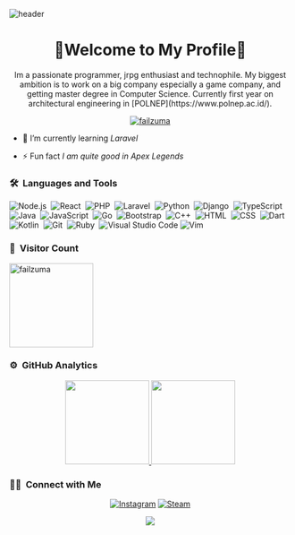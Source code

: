 ![header](https://capsule-render.vercel.app/api?type=waving&color=082c6c&height=220&section=header&text=Failzuma%20イルハム&fontSize=60&animation=fadeIn&fontAlignY=38&desc=%20Software%20and%20Web%20Developer&descAlignY=51&descAlign=62)
<h1 align="center">👋Welcome to My Profile👋</h1>

<p align="center">Im a passionate programmer, jrpg enthusiast and technophile. My biggest ambition is to work on a big company especially a game company, and getting master degree in Computer Science. Currently first year on architectural engineering in [POLNEP](https://www.polnep.ac.id/).</p>
<p align="center">
<a href="https://github.com/failzuma/github-profile-trophy">  <img src="https://github-profile-trophy.vercel.app/?username=failzuma&theme=onedark" alt="failzuma" title="failzuma"/> </a>
</p>

- 🌱 I’m currently learning *Laravel*

- ⚡ Fun fact *I am quite good in Apex Legends*

### 🛠 &nbsp;Languages and Tools

![Node.js](https://img.shields.io/badge/-Node.js-2a1d2e?style=flat&logo=node.js)&nbsp;
![React](https://img.shields.io/badge/ReactJS-2a1d2e?style=flat&logo=react)&nbsp;
![PHP](https://img.shields.io/badge/PHP-2a1d2e?style=flat&logo=php)&nbsp;
![Laravel](https://img.shields.io/badge/Laravel-2a1d2e?style=flat&logo=Laravel)&nbsp;
![Python](https://img.shields.io/badge/-Python-2a1d2e?style=flat&logo=python)&nbsp;
![Django](https://img.shields.io/badge/-Django-2a1d2e?style=flat&logo=Django)&nbsp;
![TypeScript](https://img.shields.io/badge/-TypeScript-2a1d2e?style=flat&logo=typescript)&nbsp;
![Java](https://img.shields.io/badge/-Java-2a1d2e?style=flat&logo=java)&nbsp;
![JavaScript](https://img.shields.io/badge/-JavaScript-2a1d2e?style=flat&logo=javascript)&nbsp;
![Go](https://img.shields.io/badge/Go-2a1d2e?style=flat&logo=Go)&nbsp;
![Bootstrap](https://img.shields.io/badge/-Bootstrap-2a1d2e?style=flat&logo=bootstrap&logoColor=563D7C)&nbsp;
![C++](https://img.shields.io/badge/-C++-2a1d2e?style=flat&logo=C%2B%2B&logoColor=326696)&nbsp;
![HTML](https://img.shields.io/badge/-HTML-2a1d2e?style=flat&logo=HTML5)&nbsp;
![CSS](https://img.shields.io/badge/-CSS-2a1d2e?style=flat&logo=CSS3&logoColor=1572B6)&nbsp;
![Dart](https://img.shields.io/badge/Dart-2a1d2e?style=flat&logo=Dart&logoColor=007ACC)&nbsp;
![Kotlin](https://img.shields.io/badge/Kotlin-2a1d2e?style=flat&logo=Kotlin)&nbsp;
![Git](https://img.shields.io/badge/-Git-2a1d2e?style=flat&logo=git)&nbsp;
![Ruby](https://img.shields.io/badge/-Ruby-2a1d2e?style=flat&logo=ruby&logoColor=c70c31)&nbsp;
![Visual Studio Code](https://img.shields.io/badge/-Visual%20Studio%20Code-2a1d2e?style=flat&logo=visual-studio-code&logoColor=007ACC)
![Vim](https://img.shields.io/badge/-Vim-2a1d2e?style=flat&logo=vim)&nbsp;

### 👀 &nbsp;Visitor Count

<p align="left"> <img src="https://komarev.com/ghpvc/?username=failzuma&label=Profile%20views&color=2a1d2e&style=flat" width="150" alt="failzuma"/></p>


### ⚙️ &nbsp;GitHub Analytics

<p align="center" class="d-flex justify-content-center align-items-center">
  <a href="https://github.com/Failzuma">
  <img height="150em" src="https://github-readme-stats-eight-theta.vercel.app/api?username=Failzuma&show_icons=true&theme=onedark&include_all_commits=true&count_private=true"/>
  <img height="150em" src="https://github-readme-stats-eight-theta.vercel.app/api/top-langs/?username=Failzuma&layout=compact&langs_count=8&theme=onedark"/>
  </a>
</p>


### 🤝🏻 &nbsp;Connect with Me
<p align="center">
<a href="https://www.instagram.com/ibnuilhaam">
<img alt="Instagram" title="follow me <3" src="https://img.shields.io/badge/-ibnuilhaam-E4405F?style=flat&logo=Instagram&logoColor=white"/></a>
<a href="https://steamcommunity.com/id/Failzuma/">
<img alt="Steam" src="https://img.shields.io/badge/-Failzuma-4E94EC?style=flat&logo=Steam&logoColor=0a0b24"/></a>
<p align="center">
    <img src = "https://discord.c99.nl/widget/theme-3/325844853152022528.png">
</p>
